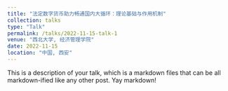 ```yaml
---
title: "法定数字货币助力畅通国内大循环：理论基础与作用机制"
collection: talks
type: "Talk"
permalink: /talks/2022-11-15-talk-1
venue: "西北大学, 经济管理学院"
date: 2022-11-15
location: "中国, 西安"
---
```


This is a description of your talk, which is a markdown files that can be all markdown-ified like any other post. Yay markdown!
